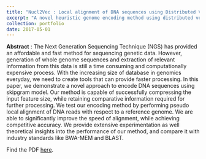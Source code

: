 ```yaml
---
title: "Nucl2Vec : Local alignment of DNA sequences using Distributed Vector Representation"
excerpt: "A novel heuristic genome encoding method using distributed vector representation, which is about 3 times faster and more sensitive than BLAST, the official database search tool for NCBI, and achieved 97% accuracy against the de-facto standard BWA-MEM alignments."
collection: portfolio
date: 2017-05-01
---
```


**Abstract** : The Next Generation Sequencing Technique (NGS) has provided an affordable and fast method for sequencing genetic data. However, generation of whole genome sequences and extraction of relevant information from this data is still a time consuming and computationally expensive process. With the increasing size of database in genomics everyday, we need to create tools that can provide faster processing. In this paper, we demonstrate a novel approach to encode DNA sequences using skipgram model. Our method is capable of successfully compressing the input feature size, while retaining comparative information required for further processing. We test our encoding method by performing pseudo local alignment of DNA reads with respect to a reference genome. We are able to significantly improve the speed of alignment, while achieving competitive accuracy. We provide extensive experimentation as well theoretical insights into the performance of our method, and compare it with industry standards like BWA-MEM and BLAST.

Find the PDF [here](http://prakharg24.github.io/files/nucl2vec.pdf).
